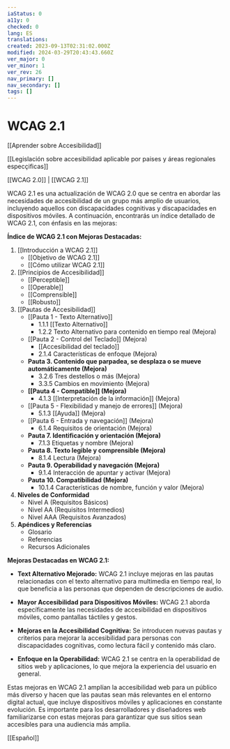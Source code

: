 ```yaml
---
iaStatus: 0
a11y: 0
checked: 0
lang: ES
translations: 
created: 2023-09-13T02:31:02.000Z
modified: 2024-03-29T20:43:43.660Z
ver_major: 0
ver_minor: 1
ver_rev: 26
nav_primary: []
nav_secondary: []
tags: []
---
```

# WCAG 2.1

[[Aprender sobre Accesibilidad]]

[[Legislación sobre accesibilidad aplicable por paises y áreas regionales especçificas]]

[[WCAG 2.0]] | [[WCAG 2.1]]

WCAG 2.1 es una actualización de WCAG 2.0 que se centra en abordar las necesidades de accesibilidad de un grupo más amplio de usuarios, incluyendo aquellos con discapacidades cognitivas y discapacidades en dispositivos móviles. A continuación, encontrarás un índice detallado de WCAG 2.1, con énfasis en las mejoras:

**Índice de WCAG 2.1 con Mejoras Destacadas:**

1. [[Introducción a WCAG 2.1]]
    - [[Objetivo de WCAG 2.1]]
    - [[Cómo utilizar WCAG 2.1]]
2. [[Principios de Accesibilidad]]
    - [[Perceptible]]
    - [[Operable]]
    - [[Comprensible]]
    - [[Robusto]]
3. [[Pautas de Accesibilidad]]
    - [[Pauta 1 - Texto Alternativo]]
        - 1.1.1 [[Texto Alternativo]]
        - 1.2.2 Texto Alternativo para contenido en tiempo real (Mejora)
    - [[Pauta 2 - Control del Teclado]] (Mejora)
	    - [[Accesibilidad del teclado]]
        - 2.1.4 Características de enfoque (Mejora)
    - **Pauta 3. Contenido que parpadea, se desplaza o se mueve automáticamente (Mejora)**
        - 3.2.6 Tres destellos o más (Mejora)
        - 3.3.5 Cambios en movimiento (Mejora)
    - **[[Pauta 4 - Compatible]] (Mejora)**
        - 4.1.3 [[Interpretación de la información]] (Mejora)
    - [[Pauta 5 - Flexibilidad y manejo de errores]] (Mejora)
        - 5.1.3 [[Ayuda]] (Mejora)
    - [[Pauta 6 - Entrada y navegación]] (Mejora)
        - 6.1.4 Requisitos de orientación (Mejora)
    - **Pauta 7. Identificación y orientación (Mejora)**
        - 7.1.3 Etiquetas y nombre (Mejora)
    - **Pauta 8. Texto legible y comprensible (Mejora)**
        - 8.1.4 Lectura (Mejora)
    - **Pauta 9. Operabilidad y navegación (Mejora)**
        - 9.1.4 Interacción de apuntar y activar (Mejora)
    - **Pauta 10. Compatibilidad (Mejora)**
        - 10.1.4 Características de nombre, función y valor (Mejora)
4. **Niveles de Conformidad**
    - Nivel A (Requisitos Básicos)
    - Nivel AA (Requisitos Intermedios)
    - Nivel AAA (Requisitos Avanzados)
5. **Apéndices y Referencias**
    - Glosario
    - Referencias
    - Recursos Adicionales

**Mejoras Destacadas en WCAG 2.1:**

- **Text Alternativo Mejorado:** WCAG 2.1 incluye mejoras en las pautas relacionadas con el texto alternativo para multimedia en tiempo real, lo que beneficia a las personas que dependen de descripciones de audio.
    
- **Mayor Accesibilidad para Dispositivos Móviles:** WCAG 2.1 aborda específicamente las necesidades de accesibilidad en dispositivos móviles, como pantallas táctiles y gestos.
    
- **Mejoras en la Accesibilidad Cognitiva:** Se introducen nuevas pautas y criterios para mejorar la accesibilidad para personas con discapacidades cognitivas, como lectura fácil y contenido más claro.
    
- **Enfoque en la Operabilidad:** WCAG 2.1 se centra en la operabilidad de sitios web y aplicaciones, lo que mejora la experiencia del usuario en general.
    

Estas mejoras en WCAG 2.1 amplían la accesibilidad web para un público más diverso y hacen que las pautas sean más relevantes en el entorno digital actual, que incluye dispositivos móviles y aplicaciones en constante evolución. Es importante para los desarrolladores y diseñadores web familiarizarse con estas mejoras para garantizar que sus sitios sean accesibles para una audiencia más amplia.

[[Español]]